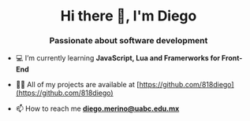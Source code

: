 ### <h1 align="center">Hi there 👋, I'm Diego</h1>
<h3 align="center">Passionate about software development</h3>

- 💻 I’m currently learning **JavaScript, Lua and Framerworks for Front-End**

- 👨‍💻 All of my projects are available at [https://github.com/818diego](https://github.com/818diego)

- 📫 How to reach me **diego.merino@uabc.edu.mx**

###

